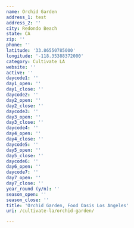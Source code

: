 ```yaml
---
name: Orchid Garden
address_1: test
address_2: ''
city: Redondo Beach
state: CA
zip: ''
phone: ''
latitude: '33.86550785000'
longitude: '-118.35388372000'
category: Cultivate LA
website: ''
active: ''
daycode1: ''
day1_open: ''
day1_close: ''
daycode2: ''
day2_open: ''
day2_close: ''
daycode3: ''
day3_open: ''
day3_close: ''
daycode4: ''
day4_open: ''
day4_close: ''
daycode5: ''
day5_open: ''
day5_close: ''
daycode6: ''
day6_open: ''
daycode7: ''
day7_open: ''
day7_close: ''
year_round (y/n): ''
season_open: ''
season_close: ''
title: 'Orchid Garden, Food Oasis Los Angeles'
uri: /cultivate-la/orchid-garden/

---
```

